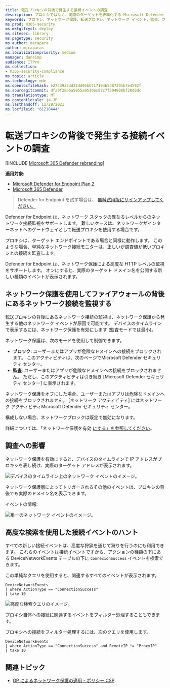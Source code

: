 ```yaml
---
title: 転送プロキシの背後で発生する接続イベントの調査
description: プロキシではなく、実際のターゲットを表面化する Microsoft Defender for Endpoint のネットワーク保護を通じて高度な HTTP レベルの監視を使用する方法について説明します。
keywords: プロキシ、ネットワーク保護、転送プロキシ、ネットワーク イベント、監査、ブロック、ドメイン名、ドメイン
ms.prod: m365-security
ms.mktglfcycl: deploy
ms.sitesec: library
ms.pagetype: security
ms.author: macapara
author: mjcaparas
ms.localizationpriority: medium
manager: dansimp
audience: ITPro
ms.collection:
- m365-security-compliance
ms.topic: article
ms.technology: mde
ms.openlocfilehash: e27439a23d21dd95bb717104b5d87291b7e4592f
ms.sourcegitcommit: dfa9f28a5a5055a9530ec82c7f594808bf28d0dc
ms.translationtype: MT
ms.contentlocale: ja-JP
ms.lasthandoff: 11/29/2021
ms.locfileid: "61218444"
---
```

# <a name="investigate-connection-events-that-occur-behind-forward-proxies"></a>転送プロキシの背後で発生する接続イベントの調査

[!INCLUDE [Microsoft 365 Defender rebranding](../../includes/microsoft-defender.md)]

**適用対象:**
- [Microsoft Defender for Endpoint Plan 2](https://go.microsoft.com/fwlink/p/?linkid=2154037)
- [Microsoft 365 Defender](https://go.microsoft.com/fwlink/?linkid=2118804)

> Defender for Endpoint を試す場合は、 [無料試用版にサインアップしてください。](https://signup.microsoft.com/create-account/signup?products=7f379fee-c4f9-4278-b0a1-e4c8c2fcdf7e&ru=https://aka.ms/MDEp2OpenTrial?ocid=docs-wdatp-investigatemachines-abovefoldlink)

Defender for Endpoint は、ネットワーク スタックの異なるレベルからのネットワーク接続監視をサポートします。 難しいケースは、ネットワークがインターネットへのゲートウェイとして転送プロキシを使用する場合です。

プロキシは、ターゲット エンドポイントである場合と同様に動作します。 このような場合、単純なネットワーク接続モニターは、正しいが調査値が低いプロキシとの接続を監査します。

Defender for Endpoint は、ネットワーク保護による高度な HTTP レベルの監視をサポートします。 オンにすると、実際のターゲット ドメイン名を公開する新しい種類のイベントが表示されます。

## <a name="use-network-protection-to-monitor-network-connection-behind-a-firewall"></a>ネットワーク保護を使用してファイアウォールの背後にあるネットワーク接続を監視する

転送プロキシの背後にあるネットワーク接続の監視は、ネットワーク保護から発生する他のネットワーク イベントが原因で可能です。 デバイスのタイムラインで表示するには、ネットワーク保護を有効にします (監査モードでは最小)。

ネットワーク保護は、次のモードを使用して制御できます。

- **ブロック**: ユーザーまたはアプリが危険なドメインへの接続をブロックされます。 このアクティビティは、次のページでMicrosoft Defender セキュリティ センター。
- **監査**: ユーザーまたはアプリが危険なドメインへの接続をブロックされません。 ただし、このアクティビティは引き続き [Microsoft Defender セキュリティ センター] に表示されます。


ネットワーク保護をオフにした場合、ユーザーまたはアプリは危険なドメインへの接続をブロックされません。 [ネットワーク アクティビティ] にはネットワーク アクティビティMicrosoft Defender セキュリティ センター。

構成しない場合、ネットワークブロックは既定で無効になります。

詳細については、「ネットワーク保護を有効 [にする」を参照してください](enable-network-protection.md)。

## <a name="investigation-impact"></a>調査への影響

ネットワーク保護を有効にすると、デバイスのタイムラインで IP アドレスがプロキシを表し続け、実際のターゲット アドレスが表示されます。

![デバイスのタイムライン上のネットワーク イベントのイメージ。](images/atp-proxy-investigation.png)

ネットワーク保護層によってトリガーされるその他のイベントは、プロキシの背後でも実際のドメイン名を表示できます。

イベントの情報:

![単一のネットワーク イベントのイメージ。](images/atp-proxy-investigation-event.png)

## <a name="hunt-for-connection-events-using-advanced-hunting"></a>高度な検索を使用した接続イベントのハント

すべての新しい接続イベントは、高度な狩猟を通じて狩りを行うのにも利用できます。 これらのイベントは接続イベントですから、アクションの種類の下にある DeviceNetworkEvents テーブルの下に `ConnecionSuccess` イベントを検索できます。

この単純なクエリを使用すると、関連するすべてのイベントが表示されます。

```console
DeviceNetworkEvents
| where ActionType == "ConnectionSuccess"
| take 10
```

![高度な検索クエリのイメージ。](images/atp-proxy-investigation-ah.png)

プロキシ自体への接続に関連するイベントをフィルター処理することもできます。

プロキシへの接続をフィルター処理するには、次のクエリを使用します。

```console
DeviceNetworkEvents
| where ActionType == "ConnectionSuccess" and RemoteIP != "ProxyIP"
| take 10
```

## <a name="related-topics"></a>関連トピック

- [GP によるネットワーク保護の適用 - ポリシー CSP](/windows/client-management/mdm/policy-csp-defender#defender-enablenetworkprotection)
